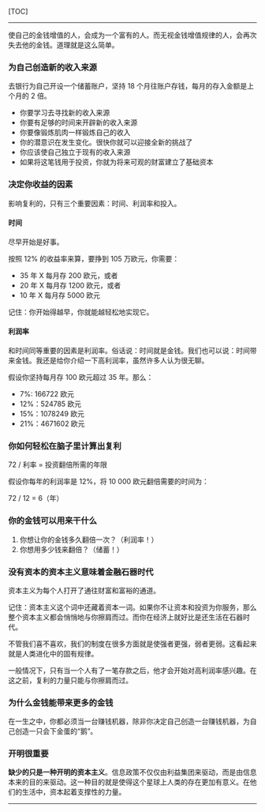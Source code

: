 [TOC]

-------

使自己的金钱增值的人，会成为一个富有的人。而无视金钱增值规律的人，会再次失去他的金钱。道理就是这么简单。

### 为自己创造新的收入来源

去银行为自己开设一个储蓄账户，坚持 18 个月往账户存钱，每月的存入金额是上个月的 2 倍。

- 你要学习去寻找新的收入来源
- 你要有足够的时间来开辟新的收入来源
- 你要像锻炼肌肉一样锻炼自己的收入
- 你的潜意识在发生变化。很快你就可以迎接全新的挑战了
- 你应该使自己独立于现有的收入来源
- 如果将这笔钱用于投资，你就为将来可观的财富建立了基础资本

### 决定你收益的因素

影响复利的，只有三个重要因素：时间、利润率和投入。

#### 时间

尽早开始是好事。

按照 12% 的收益率来算，要挣到 105 万欧元，你需要：
- 35 年 X 每月存 200 欧元，或者
- 20 年 X 每月存 1200 欧元，或者
- 10 年 X 每月存 5000 欧元

记住：你开始得越早，你就能越轻松地实现它。

#### 利润率

和时间同等重要的因素是利润率。俗话说：时间就是金钱。我们也可以说：时间带来金钱。我还是给你介绍一下高利润率，虽然许多人认为很无聊。

假设你坚持每月存 100 欧元超过 35 年。那么：
- 7%: 166722 欧元
- 12%：524785 欧元
- 15%：1078249 欧元
- 21%：4671602 欧元

### 你如何轻松在脑子里计算出复利

72 / 利率 = 投资翻倍所需的年限

假设你每年的利润率是 12%，将 10 000 欧元翻倍需要的时间为：

72 / 12 = 6（年）

### 你的金钱可以用来干什么

1. 你想让你的金钱多久翻倍一次？（利润率！）
2. 你想用多少钱来翻倍？（储蓄！）

### 没有资本的资本主义意味着金融石器时代

资本主义为每个人打开了通往财富和富裕的通道。

记住：资本主义这个词中还藏着资本一词。如果你不让资本和投资为你服务，那么整个资本主义都会悄悄地与你擦肩而过。而你在经济上就好比是还生活在石器时代。

不管我们喜不喜欢，我们的制度在很多方面就是使强者更强，弱者更弱。这看起来就是人类进化中的固有规律。

一般情况下，只有当一个人有了一笔存款之后，他才会开始对高利润率感兴趣。在这之前，复利的力量只能与你擦肩而过。

### 为什么金钱能带来更多的金钱

在一生之中，你都必须当一台赚钱机器，除非你决定自己创造一台赚钱机器，为自己创造一只会下金蛋的“鹅”。

### 开明很重要

**缺少的只是一种开明的资本主义**。信息政策不仅仅由利益集团来驱动，而是由信息本来的目的来驱动。这一种目的就是使得这个星球上人类的存在更加有意义。在他们的生活中，资本起着支撑性的力量。

-------
